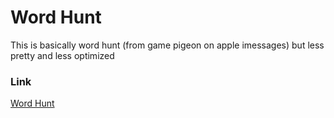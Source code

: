 # Word Hunt
This is basically word hunt (from game pigeon on apple imessages) but less pretty and less optimized

### Link
[Word Hunt](https://shazzzaammm.github.io/Word-Hunt/)